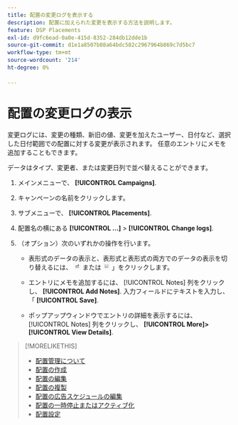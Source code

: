 ```yaml
---
title: 配置の変更ログを表示する
description: 配置に加えられた変更を表示する方法を説明します。
feature: DSP Placements
exl-id: d9fc6ead-0a0e-415d-8352-284db12dde1b
source-git-commit: d1e1a8507b08a64bdc582c2967964b869c7d5bc7
workflow-type: tm+mt
source-wordcount: '214'
ht-degree: 0%

---
```


# 配置の変更ログの表示

変更ログには、変更の種類、新旧の値、変更を加えたユーザー、日付など、選択した日付範囲での配置に対する変更が表示されます。 任意のエントリにメモを追加することもできます。

データはタイプ、変更者、または変更日列で並べ替えることができます。

1. メインメニューで、 **[!UICONTROL Campaigns]**.

1. キャンペーンの名前をクリックします。

1. サブメニューで、 **[!UICONTROL Placements]**.

1. 配置名の横にある  **[!UICONTROL ...]** > **[!UICONTROL Change logs]**.

1. （オプション）次のいずれかの操作を行います。

   * 表形式のデータの表示と、表形式と表形式の両方でのデータの表示を切り替えるには、 ![テーブルとグラフ表示](/help/dsp/assets/table-plus-chart-view.png "テーブルとグラフ表示") または ![テーブル表示](/help/dsp/assets/table-view.png "テーブル表示") 」をクリックします。

   * エントリにメモを追加するには、 [!UICONTROL Notes] 列をクリックし、 **[!UICONTROL Add Notes]**. 入力フィールドにテキストを入力し、「 **[!UICONTROL Save]**.

   * ポップアップウィンドウでエントリの詳細を表示するには、 [!UICONTROL Notes] 列をクリックし、 **[!UICONTROL More]>[!UICONTROL View Details]**.


>[!MORELIKETHIS]
>
>* [配置管理について](placement-about.md)
>* [配置の作成](placement-create.md)
>* [配置の編集](placement-edit.md)
>* [配置の複製](placement-duplicate.md)
>* [配置の広告スケジュールの編集](placement-edit-ad-schedule.md)
>* [配置の一時停止またはアクティブ化](placement-pause-activate.md)
>* [配置設定](placement-settings.md)
